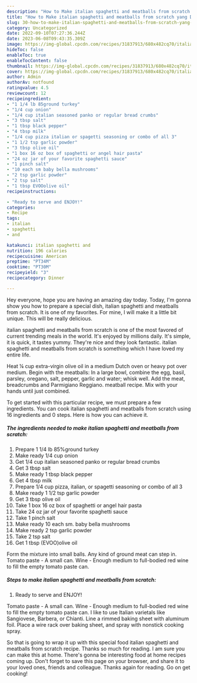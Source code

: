 ```yaml
---
description: "How to Make italian spaghetti and meatballs from scratch yang Delicious}"
title: "How to Make italian spaghetti and meatballs from scratch yang Delicious}"
slug: 30-how-to-make-italian-spaghetti-and-meatballs-from-scratch-yang-delicious
category: Uncategorized
date: 2022-09-10T07:27:36.244Z
date: 2023-06-08T09:43:35.309Z
image: https://img-global.cpcdn.com/recipes/31837913/680x482cq70/italian-spaghetti-and-meatballs-from-scratch-recipe-main-photo.jpg
hideToc: false
enableToc: true
enableTocContent: false
thumbnail: https://img-global.cpcdn.com/recipes/31837913/680x482cq70/italian-spaghetti-and-meatballs-from-scratch-recipe-main-photo.jpg
cover: https://img-global.cpcdn.com/recipes/31837913/680x482cq70/italian-spaghetti-and-meatballs-from-scratch-recipe-main-photo.jpg
author: Admin
authorAv: notfound
ratingvalue: 4.5
reviewcount: 12
recipeingredient:
- "1 1/4 lb 85ground turkey"
- "1/4 cup onion"
- "1/4 cup italian seasoned panko or regular bread crumbs"
- "3 tbsp salt"
- "1 tbsp black pepper"
- "4 tbsp milk"
- "1/4 cup pizza italian or spagetti seasoning or combo of all 3"
- "1 1/2 tsp garlic powder"
- "3 tbsp olive oil"
- "1 box 16 oz box of spaghetti or angel hair pasta"
- "24 oz jar of your favorite spaghetti sauce"
- "1 pinch salt"
- "10 each sm baby bella mushrooms"
- "2 tsp garlic powder"
- "2 tsp salt"
- "1 tbsp EVOOolive oil"
recipeinstructions:

- "Ready to serve and ENJOY!"
categories:
- Recipe
tags:
- italian
- spaghetti
- and

katakunci: italian spaghetti and 
nutrition: 196 calories
recipecuisine: American
preptime: "PT34M"
cooktime: "PT30M"
recipeyield: "3"
recipecategory: Dinner

---
```



Hey everyone, hope you are having an amazing day today. Today, I'm gonna show you how to prepare a special dish, italian spaghetti and meatballs from scratch. It is one of my favorites. For mine, I will make it a little bit unique. This will be really delicious.

italian spaghetti and meatballs from scratch is one of the most favored of current trending meals in the world. It's enjoyed by millions daily. It's simple, it is quick, it tastes yummy. They're nice and they look fantastic. italian spaghetti and meatballs from scratch is something which I have loved my entire life.

Heat ¼ cup extra-virgin olive oil in a medium Dutch oven or heavy pot over medium. Begin with the meatballs: In a large bowl, combine the egg, basil, parsley, oregano, salt, pepper, garlic and water; whisk well. Add the meat, breadcrumbs and Parmigiano Reggiano. meatball recipe. Mix with your hands until just combined.


To get started with this particular recipe, we must prepare a few ingredients. You can cook italian spaghetti and meatballs from scratch using 16 ingredients and 0 steps. Here is how you can achieve it.

<!--inarticleads1-->

##### The ingredients needed to make italian spaghetti and meatballs from scratch:

1. Prepare 1 1/4 lb 85%ground turkey
1. Make ready 1/4 cup onion
1. Get 1/4 cup italian seasoned panko or regular bread crumbs
1. Get 3 tbsp salt
1. Make ready 1 tbsp black pepper
1. Get 4 tbsp milk
1. Prepare 1/4 cup pizza, italian, or spagetti seasoning or combo of all 3
1. Make ready 1 1/2 tsp garlic powder
1. Get 3 tbsp olive oil
1. Take 1 box 16 oz box of spaghetti or angel hair pasta
1. Take 24 oz jar of your favorite spaghetti sauce
1. Take 1 pinch salt
1. Make ready 10 each sm. baby bella mushrooms
1. Make ready 2 tsp garlic powder
1. Take 2 tsp salt
1. Get 1 tbsp (EVOO)olive oil


Form the mixture into small balls. Any kind of ground meat can step in. Tomato paste - A small can. Wine - Enough medium to full-bodied red wine to fill the empty tomato paste can. 

<!--inarticleads2-->

##### Steps to make italian spaghetti and meatballs from scratch:


1. Ready to serve and ENJOY!

Tomato paste - A small can. Wine - Enough medium to full-bodied red wine to fill the empty tomato paste can. I like to use Italian varietals like Sangiovese, Barbera, or Chianti. Line a rimmed baking sheet with aluminum foil. Place a wire rack over baking sheet, and spray with nonstick cooking spray. 

So that is going to wrap it up with this special food italian spaghetti and meatballs from scratch recipe. Thanks so much for reading. I am sure you can make this at home. There's gonna be interesting food at home recipes coming up. Don't forget to save this page on your browser, and share it to your loved ones, friends and colleague. Thanks again for reading. Go on get cooking!
